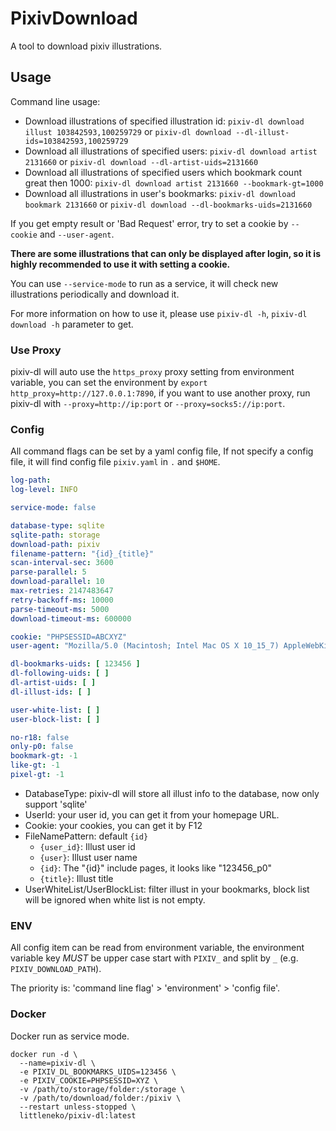 # PixivDownload

A tool to download pixiv illustrations.

## Usage

Command line usage:

* Download illustrations of specified illustration id: `pixiv-dl download illust 103842593,100259729`
  or `pixiv-dl download --dl-illust-ids=103842593,100259729`
* Download all illustrations of specified users: `pixiv-dl download artist 2131660`
  or `pixiv-dl download --dl-artist-uids=2131660`
* Download all illustrations of specified users which bookmark count great then
  1000: `pixiv-dl download artist 2131660 --bookmark-gt=1000`
* Download all illustrations in user's bookmarks: `pixiv-dl download bookmark 2131660`
  or `pixiv-dl download --dl-bookmarks-uids=2131660`

If you get empty result or 'Bad Request' error, try to set a cookie by `--cookie` and `--user-agent`.

**There are some illustrations that can only be displayed after login, so it is highly recommended to use it with
setting a cookie.**

You can use `--service-mode` to run as a service, it will check new illustrations periodically and download it.

For more information on how to use it, please use `pixiv-dl -h`, `pixiv-dl download -h` parameter to get.

### Use Proxy

pixiv-dl will auto use the `https_proxy` proxy setting from environment variable, you can set the environment
by `export http_proxy=http://127.0.0.1:7890`, if you want to use another proxy, run pixiv-dl
with `--proxy=http://ip:port` or `--proxy=socks5://ip:port`.

### Config

All command flags can be set by a yaml config file, If not specify a config file, it will find config file `pixiv.yaml`
in `.` and `$HOME`.

```yaml
log-path:
log-level: INFO

service-mode: false

database-type: sqlite
sqlite-path: storage
download-path: pixiv
filename-pattern: "{id}_{title}"
scan-interval-sec: 3600
parse-parallel: 5
download-parallel: 10
max-retries: 2147483647
retry-backoff-ms: 10000
parse-timeout-ms: 5000
download-timeout-ms: 600000

cookie: "PHPSESSID=ABCXYZ"
user-agent: "Mozilla/5.0 (Macintosh; Intel Mac OS X 10_15_7) AppleWebKit/537.36 (KHTML, like Gecko) Chrome/108.0.0.0 Safari/537.36"

dl-bookmarks-uids: [ 123456 ]
dl-following-uids: [ ]
dl-artist-uids: [ ]
dl-illust-ids: [ ]

user-white-list: [ ]
user-block-list: [ ]

no-r18: false
only-p0: false
bookmark-gt: -1
like-gt: -1
pixel-gt: -1
```

* DatabaseType: pixiv-dl will store all illust info to the database, now only support 'sqlite'
* UserId: your user id, you can get it from your homepage URL.
* Cookie: your cookies, you can get it by F12
* FileNamePattern: default `{id}`
    * `{user_id}`: Illust user id
    * `{user}`: Illust user name
    * `{id}`: The "{id}" include pages, it looks like "123456_p0"
    * `{title}`: Illust title
* UserWhiteList/UserBlockList: filter illust in your bookmarks, block list will be ignored when white list is not empty.

### ENV

All config item can be read from environment variable, the environment variable key *MUST* be upper case start
with `PIXIV_` and split by `_` (e.g. `PIXIV_DOWNLOAD_PATH`).

The priority is: 'command line flag' > 'environment' > 'config file'.

### Docker

Docker run as service mode.

```shell
docker run -d \
  --name=pixiv-dl \
  -e PIXIV_DL_BOOKMARKS_UIDS=123456 \
  -e PIXIV_COOKIE=PHPSESSID=XYZ \
  -v /path/to/storage/folder:/storage \
  -v /path/to/download/folder:/pixiv \
  --restart unless-stopped \
  littleneko/pixiv-dl:latest
```
